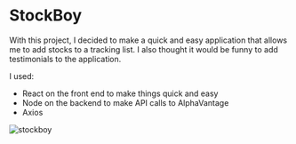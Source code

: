 # StockBoy

With this project, I decided to make a quick and easy application that allows me to add stocks to a tracking list. I also thought it would be funny to add testimonials to the application.

I used:
- React on the front end to make things quick and easy
- Node on the backend to make API calls to AlphaVantage
- Axios

![stockboy](https://github.com/nathanielmiller23/StockBoy/assets/68157143/6b07e001-3273-4576-a3e2-6e96378948a5)

